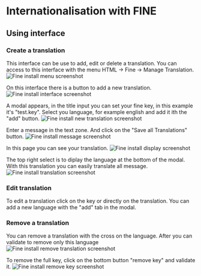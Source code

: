 Internationalisation with FINE
==============================

Using interface
---------------

### Create a translation

This interface can be use to add, edit or delete a translation.
You can access to this interface with the menu HTML -> Fine -> Manage Translation.
![Fine install menu screenshot](https://raw.github.com/thecodingmachine/utils.i18n.fine.manage.bo/4.0/doc/images/1_menu.png)

On this interface there is a button to add a new translation.
![Fine install interface screenshot](https://raw.github.com/thecodingmachine/utils.i18n.fine.manage.bo/4.0/doc/images/2_interface.png)

A modal appears, in the title input you can set your fine key, in this example it's "test.key".
Select you language, for example english and add it ith the "add" button.
![Fine install new translation screenshot](https://raw.github.com/thecodingmachine/utils.i18n.fine.manage.bo/4.0/doc/images/3_new_translation.png)

Enter a message in the text zone. And click on the "Save all Translations" button.
![Fine install message screenshot](https://raw.github.com/thecodingmachine/utils.i18n.fine.manage.bo/4.0/doc/images/4_message.png)

In this page you can see your translation.
![Fine install display screenshot](https://raw.github.com/thecodingmachine/utils.i18n.fine.manage.bo/4.0/doc/images/5_display.png)

The top right select is to diplay the language at the bottom of the modal. With this translation you can easily translate all message.
![Fine install translation screenshot](https://raw.github.com/thecodingmachine/utils.i18n.fine.manage.bo/4.0/doc/images/6_translation.png)

### Edit translation

To edit a translation click on the key or directly on the translation.
You can add a new language with the "add" tab in the modal.

### Remove a translation

You can remove a translation with the cross on the language.
After you can validate to remove only this language
![Fine install remove translation screenshot](https://raw.github.com/thecodingmachine/utils.i18n.fine.manage.bo/4.0/doc/images/7_remove_translation.png)

To remove the full key, click on the bottom button "remove key" and validate it.
![Fine install remove key screenshot](https://raw.github.com/thecodingmachine/utils.i18n.fine.manage.bo/4.0/doc/images/8_remove_key.png)
